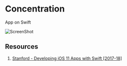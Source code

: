 # Concentration
App on Swift 

![ScreenShot](https://i.ibb.co/hsWCRqy/ezgif-com-gif-maker-2.gif)

## Resources
1. [Stanford - Developing iOS 11 Apps with Swift [2017-18]](https://www.youtube.com/playlist?list=PL3d_SFOiG7_8ofjyKzX6Nl1wZehbdiZC_)
